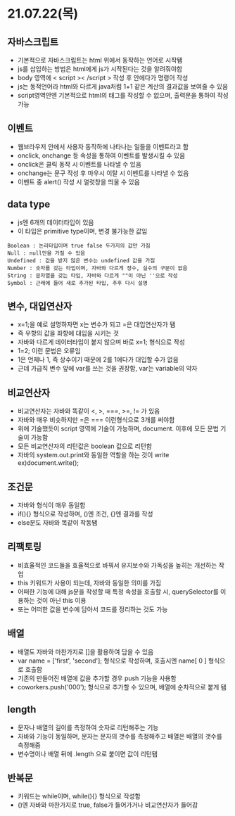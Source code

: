 # 21.07.22(목)
## 자바스크립트
- 기본적으로 자바스크립트는 html 위에서 동작하는 언어로 시작됌
- js를 삽입하는 방법은 html에게 js가 시작된다는 것을 알려줘야함
- body 영역에 < script >< /script > 작성 후 안에다가 명령어 작성
- js는 동적언어라 html와 다르게 java처럼 1+1 같은 계산의 결과값을 보여줄 수 있음
- script영역안엔 기본적으로 html의 태그를 작성할 수 없으며, 출력문을 통하여 작성 가능
###
## 이벤트
- 웹브라우저 안에서 사용자 동작하에 나타나는 일들을 이벤트라고 함
- onclick, onchange 등 속성을 통하여 이벤트를 발생시킬 수 있음
- onclick은 클릭 동작 시 이벤트를 나타낼 수 있음
- onchange는 문구 작성 후 마우시 이탈 시 이벤트를 나타낼 수 있음
- 이벤트 중 alert() 작성 시 얼럿창을 띄울 수 있음
###
## data type
- js엔 6개의 데이터타입이 있음
- 이 타입은 primitive type이며, 변경 불가능한 값임
```
Boolean : 논리타입이며 true false 두가지의 값만 가짐
Null : null만을 가질 수 있음
Undefined : 값을 받지 않은 변수는 undefined 값을 가짐
Number : 숫자를 갖는 타입이며, 자바와 다르게 정수, 실수의 구분이 없음
String : 문자열을 갖는 타입, 자바와 다르게 ""이 아닌 ''으로 작성
Symbol : 근래에 들어 새로 추가된 타입, 추후 다시 설명
```
###
## 변수, 대입연산자
- x=1;을 예로 설명하자면 x는 변수가 되고 =은 대입연산자가 됌
- 즉 우항의 값을 좌항에 대입을 시키는 것
- 자바와 다르게 데이터타입이 붙지 않으며 바로 x=1; 형식으로 작성
- 1=2; 이런 문법은 오류임
- 1은 언제나 1, 즉 상수이기 때문에 2를 1에다가 대입할 수가 없음
- 근데 가급직 변수 앞에 var를 쓰는 것을 권장함,  var는 variable의 약자
###
## 비교연산자
- 비교연산자는 자바와 똑같이 <, >, ===, >=, != 가 있음
- 자바와 매우 비슷하지만 =은 === 이런형식으로 3개를 써야함
- 위에 기술했듯이 script 영역에 기술이 가능하며, document. 이후에 모든 문법 기술이 가능함
- 모든 비교연산자의 리턴값은 boolean 값으로 리턴함
- 자바의 system.out.print와 동일한 역할을 하는 것이 write ex)document.write();
###
## 조건문
- 자바와 형식이 매우 동일함
- if(){} 형식으로 작성하며, ()엔 조건, {}엔 결과를 작성
- else문도 자바와 똑같이 작동됌
###
## 리팩토링
- 비효율적인 코드들을 효율적으로 바꿔서 유지보수와 가독성을 높히는 개선하는 작업
- this 키워드가 사용이 되는데, 자바와 동일한 의미를 가짐
- 어떠한 기능에 대해 js문을 작성할 때 특정 속성을 호출할 시, querySelector를 이용하는 것이 아닌 this 이용
- 또는 어떠한 값을 변수에 담아서 코드를 정리하는 것도 가능
###
## 배열
- 배열도 자바와 마찬가지로 []을 활용하여 담을 수 있음
- var name = ['first', 'second']; 형식으로 작성하며, 호출시엔 name[ 0 ] 형식으로 호출함
- 기존의 만들어진 배열에 값을 추가할 경우 push 기능을 사용함
- coworkers.push('000'); 형식으로 추가할 수 있으며, 배열에 순차적으로 붙게 됌
###
## length
- 문자나 배열의 길이를 측정하여 숫자로 리턴해주는 기능
- 자바와 기능이 동일하며, 문자는 문자의 갯수를 측정해주고 배열은 배열의 갯수를 측정해줌
- 변수명이나 배열 뒤에 .length 으로 붙이면 값이 리턴됌
###
## 반복문
- 키워드는 while이며, while(){} 형식으로 작성함
- ()엔 자바와 마찬가지로 true, false가 들어가거나 비교연산자가 들어감